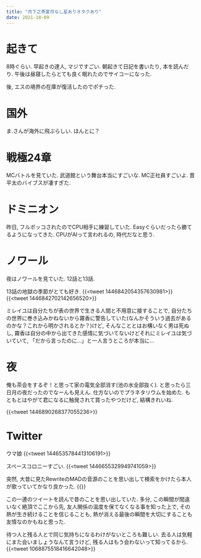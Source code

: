 ```yaml
---
title: "月下之茶宴月なし星ありオタクあり"
date: 2021-10-09
---
```


# 起きて
8時ぐらい. 早起きの達人, マジですごい. 朝起きて日記を書いたり, 本を読んだり. 午後は昼寝したらとても良く眠れたのでサイコーになった.

後, エスの境界の在庫が復活したのでポチった.
# 国外
ま.さんが海外に飛ぶらしい. ほんとに？

# 戦極24章
MCバトルを見ていた. 武道館という舞台本当にすごいな. MC正社員すごいよ. 晋平太のバイブスが凄すぎた.

# ドミニオン
昨日, フルボッコされたのでCPU相手に練習していた. Easyぐらいだったら勝てるようになってきた. CPUがAIって言われるの, 時代だなと思う.

# ノワール
夜はノワールを見ていた. 12話と13話.

13話の地獄の季節がとても好き. 
{{<tweet 1446842054357630981>}}
{{<tweet 1446842702142656520>}}

ミレイユは自分たちが表の世界で生きる人間と不用意に接することで, 自分たちの世界に巻き込みかねないから霧香に警告していた(なんかそういう過去があるのかな？これから明かされるとか？)けど, そんなこととはお構いなく男は死ぬし, 霧香は自分の中から出てきた感情に気づいてないけどそれにミレイユは気づいていて, 「だから言ったのに...」と一人言うところが本当に...
# 夜
俺も茶会をするぞ！と思って家の電気全部消す(池の水全部抜く). と思ったら三日月の夜だったのでなーんも見えん. 仕方ないのでプラネタリウムを始めた. もともとはやがて君になるに触発されて買ったやつだけど, 結構きれいね.

{{<tweet 1446890268377055236>}}
# Twitter
ウマ娘
{{<tweet 1446535784413106191>}}

スペースコロニーすごい.
{{<tweet 1446655329949741059>}}

突然, 大昔に見たRewriteのMADの音源のことを思い出して検索をかけたら本人が歌っていてかなり良かった.
{{<youtube s--F3KtuN94>}}

この一連のツイートを読んで昔のことを思い出していた. 多分, この瞬間が間違いなく絶頂でここから先, 友人関係の温度を保てなくなる事を知った上で, その熱が生き続けることを信じることも, 熱が消える最後の瞬間を大切にすることも友情なのかもねと思った. 

待つ人と残る人とで同じ気持ちになるわけがないところも難しい. 去る人は気軽にまた会いましょうなんて言うけど, 残る人はもう会わないって知ってるから.
{{<tweet 1068875518416642048>}}
